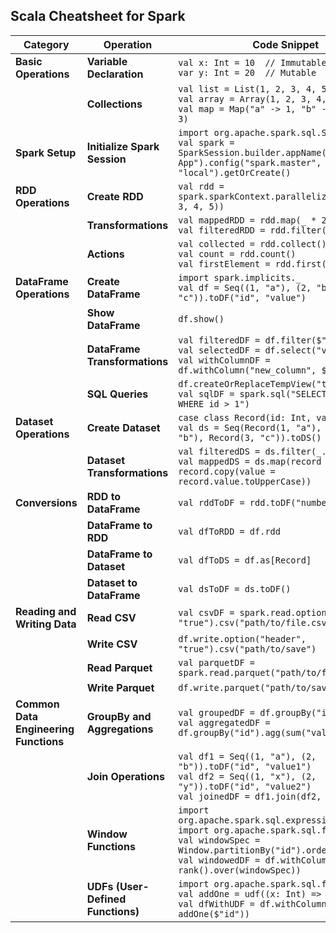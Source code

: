 
## Scala Cheatsheet for Spark

| **Category**               | **Operation**                                | **Code Snippet**                                                                                       |
|----------------------------|----------------------------------------------|--------------------------------------------------------------------------------------------------------|
| **Basic Operations**       | **Variable Declaration**                     | `val x: Int = 10  // Immutable`<br>`var y: Int = 20  // Mutable`                                        |
|                            | **Collections**                              | `val list = List(1, 2, 3, 4, 5)`<br>`val array = Array(1, 2, 3, 4, 5)`<br>`val map = Map("a" -> 1, "b" -> 2, "c" -> 3)` |
| **Spark Setup**            | **Initialize Spark Session**                 | `import org.apache.spark.sql.SparkSession`<br>`val spark = SparkSession.builder.appName("Spark App").config("spark.master", "local").getOrCreate()` |
| **RDD Operations**         | **Create RDD**                               | `val rdd = spark.sparkContext.parallelize(Seq(1, 2, 3, 4, 5))`                                         |
|                            | **Transformations**                          | `val mappedRDD = rdd.map(_ * 2)`<br>`val filteredRDD = rdd.filter(_ > 2)`                              |
|                            | **Actions**                                  | `val collected = rdd.collect()`<br>`val count = rdd.count()`<br>`val firstElement = rdd.first()`       |
| **DataFrame Operations**   | **Create DataFrame**                         | `import spark.implicits._`<br>`val df = Seq((1, "a"), (2, "b"), (3, "c")).toDF("id", "value")`         |
|                            | **Show DataFrame**                           | `df.show()`                                                                                            |
|                            | **DataFrame Transformations**                | `val filteredDF = df.filter($"id" > 1)`<br>`val selectedDF = df.select("value")`<br>`val withColumnDF = df.withColumn("new_column", $"id" * 2)` |
|                            | **SQL Queries**                              | `df.createOrReplaceTempView("table")`<br>`val sqlDF = spark.sql("SELECT * FROM table WHERE id > 1")`   |
| **Dataset Operations**     | **Create Dataset**                           | `case class Record(id: Int, value: String)`<br>`val ds = Seq(Record(1, "a"), Record(2, "b"), Record(3, "c")).toDS()` |
|                            | **Dataset Transformations**                  | `val filteredDS = ds.filter(_.id > 1)`<br>`val mappedDS = ds.map(record => record.copy(value = record.value.toUpperCase))` |
| **Conversions**            | **RDD to DataFrame**                         | `val rddToDF = rdd.toDF("numbers")`                                                                    |
|                            | **DataFrame to RDD**                         | `val dfToRDD = df.rdd`                                                                                 |
|                            | **DataFrame to Dataset**                     | `val dfToDS = df.as[Record]`                                                                           |
|                            | **Dataset to DataFrame**                     | `val dsToDF = ds.toDF()`                                                                               |
| **Reading and Writing Data**| **Read CSV**                                | `val csvDF = spark.read.option("header", "true").csv("path/to/file.csv")`                              |
|                            | **Write CSV**                                | `df.write.option("header", "true").csv("path/to/save")`                                                |
|                            | **Read Parquet**                             | `val parquetDF = spark.read.parquet("path/to/file.parquet")`                                           |
|                            | **Write Parquet**                            | `df.write.parquet("path/to/save")`                                                                     |
| **Common Data Engineering Functions** | **GroupBy and Aggregations**           | `val groupedDF = df.groupBy("id").count()`<br>`val aggregatedDF = df.groupBy("id").agg(sum("value"))`  |
|                            | **Join Operations**                          | `val df1 = Seq((1, "a"), (2, "b")).toDF("id", "value1")`<br>`val df2 = Seq((1, "x"), (2, "y")).toDF("id", "value2")`<br>`val joinedDF = df1.join(df2, "id")` |
|                            | **Window Functions**                         | `import org.apache.spark.sql.expressions.Window`<br>`import org.apache.spark.sql.functions._`<br>`val windowSpec = Window.partitionBy("id").orderBy("value")`<br>`val windowedDF = df.withColumn("rank", rank().over(windowSpec))` |
|                            | **UDFs (User-Defined Functions)**            | `import org.apache.spark.sql.functions.udf`<br>`val addOne = udf((x: Int) => x + 1)`<br>`val dfWithUDF = df.withColumn("new_value", addOne($"id"))` |
